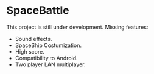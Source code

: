 # SpaceBattle
 
This project is still under development.
Missing features:
- Sound effects.
- SpaceShip Costumization.
- High score.
- Compatibility to Android.
- Two player LAN multiplayer.
